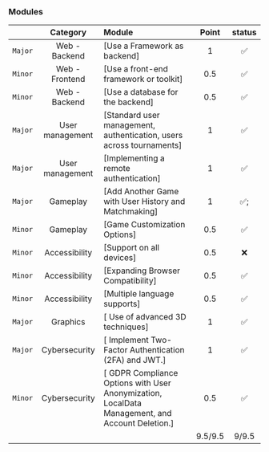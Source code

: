 <br>

### Modules

|    |           Category           | Module | Point | status |
| :-----: | :--------------------------: | :----- | :------: | :----: |
| `Major` | Web - Backend                          | [Use a Framework as backend] | 1 | &#9989; |
| `Minor` | Web - Frontend                          | [Use a front-end framework or toolkit] | 0.5 |&#9989; |
| `Minor` | Web - Backend                          | [Use a database for the backend] | 0.5 |&#9989; |
| `Major` | User management                          | [Standard user management, authentication, users across tournaments] | 1 | &#9989; |
| `Major` | User management                          | [Implementing a remote authentication] | 1 | &#9989; |
| `Major` | Gameplay                          | [Add Another Game with User History and Matchmaking] | 1 | &#9989;; |
| `Minor` | Gameplay                         | [Game Customization Options] | 0.5 | &#9989; |
| `Minor` | Accessibility                         | [Support on all devices] | 0.5 | &#10060; |
| `Minor` | Accessibility                         | [Expanding Browser Compatibility] | 0.5 | &#9989; |
| `Minor` | Accessibility                         | [Multiple language supports] | 0.5 | &#9989; |
| `Major` | Graphics                         | [ Use of advanced 3D techniques] | 1 | &#9989; |
| `Major` | Cybersecurity | [ Implement Two-Factor Authentication (2FA) and JWT.] | 1 | &#9989; |
| `Minor` | Cybersecurity | [ GDPR Compliance Options with User Anonymization, LocalData Management, and Account Deletion.] | 0.5 | &#9989; |
| | | | 9.5/9.5 | 9/9.5 |
